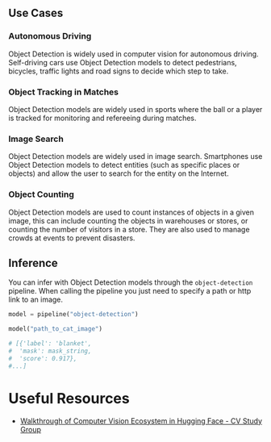 ## Use Cases

### Autonomous Driving

Object Detection is widely used in computer vision for autonomous driving. Self-driving cars use Object Detection models to detect pedestrians, bicycles, traffic lights and road signs to decide which step to take.

### Object Tracking in Matches

Object Detection models are widely used in sports where the ball or a player is tracked for monitoring and refereeing during matches.

### Image Search

Object Detection models are widely used in image search. Smartphones use Object Detection models to detect entities (such as specific places or objects) and allow the user to search for the entity on the Internet.

### Object Counting

Object Detection models are used to count instances of objects in a given image, this can include counting the objects in warehouses or stores, or counting the number of visitors in a store. They are also used to manage crowds at events to prevent disasters.

## Inference

You can infer with Object Detection models through the `object-detection` pipeline. When calling the pipeline you just need to specify a path or http link to an image.

```python
model = pipeline("object-detection")

model("path_to_cat_image")

# [{'label': 'blanket',
#  'mask': mask_string,
#  'score': 0.917},
#...]
```

# Useful Resources
- [Walkthrough of Computer Vision Ecosystem in Hugging Face - CV Study Group](https://www.youtube.com/watch?v=oL-xmufhZM8)
